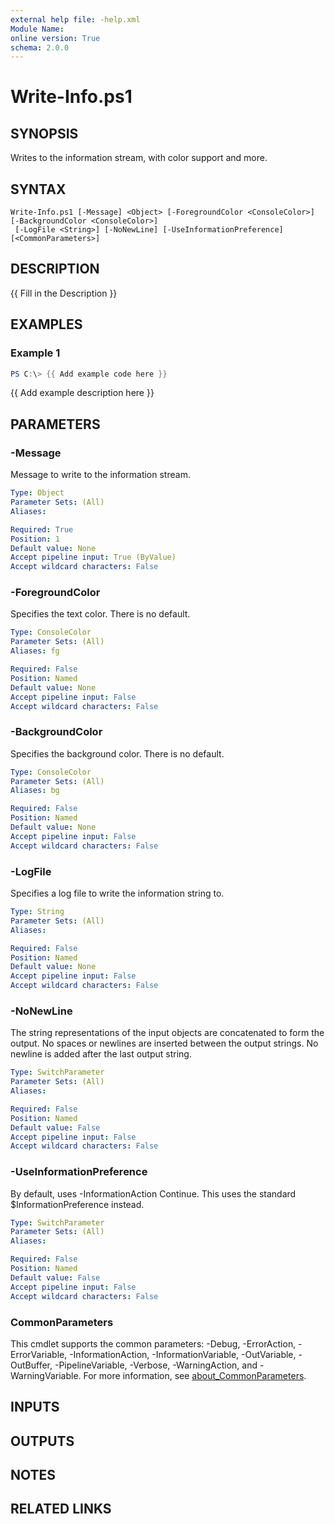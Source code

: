 ```yaml
---
external help file: -help.xml
Module Name:
online version: True
schema: 2.0.0
---
```


# Write-Info.ps1

## SYNOPSIS
Writes to the information stream, with color support and more.

## SYNTAX

```
Write-Info.ps1 [-Message] <Object> [-ForegroundColor <ConsoleColor>] [-BackgroundColor <ConsoleColor>]
 [-LogFile <String>] [-NoNewLine] [-UseInformationPreference] [<CommonParameters>]
```

## DESCRIPTION
{{ Fill in the Description }}

## EXAMPLES

### Example 1
```powershell
PS C:\> {{ Add example code here }}
```

{{ Add example description here }}

## PARAMETERS

### -Message
Message to write to the information stream.

```yaml
Type: Object
Parameter Sets: (All)
Aliases:

Required: True
Position: 1
Default value: None
Accept pipeline input: True (ByValue)
Accept wildcard characters: False
```

### -ForegroundColor
Specifies the text color.
There is no default.

```yaml
Type: ConsoleColor
Parameter Sets: (All)
Aliases: fg

Required: False
Position: Named
Default value: None
Accept pipeline input: False
Accept wildcard characters: False
```

### -BackgroundColor
Specifies the background color.
There is no default.

```yaml
Type: ConsoleColor
Parameter Sets: (All)
Aliases: bg

Required: False
Position: Named
Default value: None
Accept pipeline input: False
Accept wildcard characters: False
```

### -LogFile
Specifies a log file to write the information string to.

```yaml
Type: String
Parameter Sets: (All)
Aliases:

Required: False
Position: Named
Default value: None
Accept pipeline input: False
Accept wildcard characters: False
```

### -NoNewLine
The string representations of the input objects are concatenated to form the output.
No spaces or newlines are inserted between the output strings.
No newline is added after the last output string.

```yaml
Type: SwitchParameter
Parameter Sets: (All)
Aliases:

Required: False
Position: Named
Default value: False
Accept pipeline input: False
Accept wildcard characters: False
```

### -UseInformationPreference
By default, uses -InformationAction Continue.
This uses the standard $InformationPreference instead.

```yaml
Type: SwitchParameter
Parameter Sets: (All)
Aliases:

Required: False
Position: Named
Default value: False
Accept pipeline input: False
Accept wildcard characters: False
```

### CommonParameters
This cmdlet supports the common parameters: -Debug, -ErrorAction, -ErrorVariable, -InformationAction, -InformationVariable, -OutVariable, -OutBuffer, -PipelineVariable, -Verbose, -WarningAction, and -WarningVariable. For more information, see [about_CommonParameters](http://go.microsoft.com/fwlink/?LinkID=113216).

## INPUTS

## OUTPUTS

## NOTES

## RELATED LINKS
